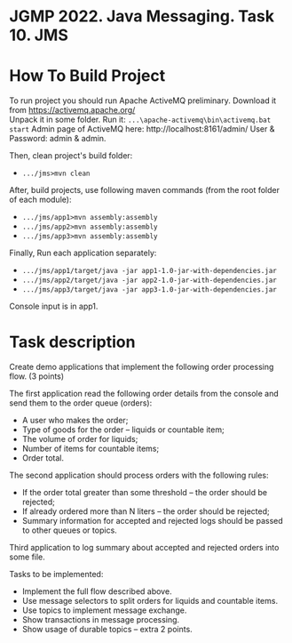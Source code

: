 # JGMP 2022. Java Messaging. Task 10. JMS

# How To Build Project

To run project you should run Apache ActiveMQ preliminary. Download it from https://activemq.apache.org/   
Unpack it in some folder. Run it: `...\apache-activemq\bin\activemq.bat start`
Admin page of ActiveMQ here: http://localhost:8161/admin/
User & Password: admin & admin.

Then, clean project's build folder:

+ `.../jms>mvn clean`

After, build projects, use following maven commands (from the root folder of each module):

+ `.../jms/app1>mvn assembly:assembly`
+ `.../jms/app2>mvn assembly:assembly`
+ `.../jms/app3>mvn assembly:assembly`

Finally, Run each application separately:

+ `.../jms/app1/target/java -jar app1-1.0-jar-with-dependencies.jar`
+ `.../jms/app2/target/java -jar app2-1.0-jar-with-dependencies.jar`
+ `.../jms/app3/target/java -jar app3-1.0-jar-with-dependencies.jar`

Console input is in app1.

# Task description

Create demo applications that implement the following order processing flow. (3 points)

The first application read the following order details from the console and send them to the order queue (orders):

+ A user who makes the order;
+ Type of goods for the order – liquids or countable item;
+ The volume of order for liquids;
+ Number of items for countable items;
+ Order total.

The second application should process orders with the following rules:

+ If the order total greater than some threshold – the order should be rejected;
+ If already ordered more than N liters – the order should be rejected;
+ Summary information for accepted and rejected logs should be passed to other queues or topics.

Third application to log summary about accepted and rejected orders into some file.

Tasks to be implemented:

+ Implement the full flow described above.
+ Use message selectors to split orders for liquids and countable items.
+ Use topics to implement message exchange.
+ Show transactions in message processing.
+ Show usage of durable topics – extra 2 points.